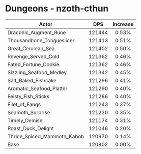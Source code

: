# Dungeons - nzoth-cthun
| Actor | DPS | Increase |
|---|:---:|:---:|
|Draconic_Augment_Rune|121444|0.53%|
|Thousandbone_Tongueslicer|121413|0.51%|
|Great_Cerulean_Sea|121402|0.50%|
|Revenge_Served_Cold|121362|0.46%|
|Fated_Fortune_Cookie|121362|0.46%|
|Sizzling_Seafood_Medley|121342|0.45%|
|Salt_Baked_Fishcake|121296|0.41%|
|Aromatic_Seafood_Platter|121290|0.40%|
|Feisty_Fish_Sticks|121286|0.40%|
|Filet_of_Fangs|121243|0.37%|
|Seamoth_Surprise|121220|0.35%|
|Timely_Demise|121174|0.31%|
|Roast_Duck_Delight|121046|0.20%|
|Thrice_Spiced_Mammoth_Kabob|120970|0.14%|
|Base|120802|0.00%|
